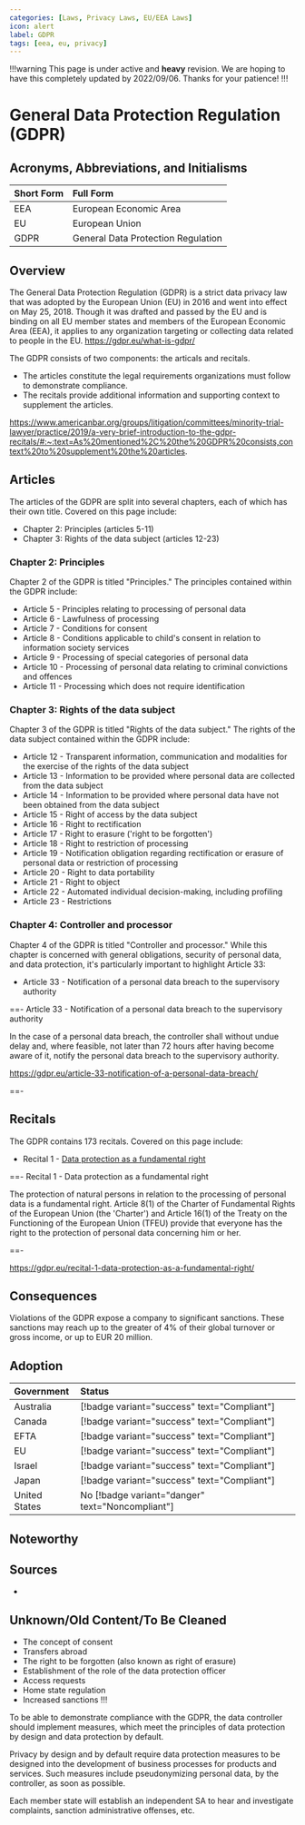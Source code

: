 ```yaml
---
categories: [Laws, Privacy Laws, EU/EEA Laws]
icon: alert
label: GDPR
tags: [eea, eu, privacy]
---
```


!!!warning
This page is under active and **heavy** revision. We are hoping to have this completely updated by 2022/09/06. Thanks for your patience!
!!!

# General Data Protection Regulation (GDPR)

## Acronyms, Abbreviations, and Initialisms

Short Form | Full Form
:--- | :---
EEA | European Economic Area
EU | European Union
GDPR | General Data Protection Regulation

## Overview

The General Data Protection Regulation (GDPR) is a strict data privacy law that was adopted by the European Union (EU) in 2016 and went into effect on May 25, 2018. Though it was drafted and passed by the EU and is binding on all EU member states and members of the European Economic Area (EEA), it applies to any organization targeting or collecting data related to people in the EU. https://gdpr.eu/what-is-gdpr/

The GDPR consists of two components: the articals and recitals.

- The articles constitute the legal requirements organizations must follow to demonstrate compliance.
- The recitals provide additional information and supporting context to supplement the articles.

https://www.americanbar.org/groups/litigation/committees/minority-trial-lawyer/practice/2019/a-very-brief-introduction-to-the-gdpr-recitals/#:~:text=As%20mentioned%2C%20the%20GDPR%20consists,context%20to%20supplement%20the%20articles.

## Articles

The articles of the GDPR are split into several chapters, each of which has their own title. Covered on this page include:

- Chapter 2: Principles (articles 5-11)
- Chapter 3: Rights of the data subject (articles 12-23)

### Chapter 2: Principles

Chapter 2 of the GDPR is titled "Principles." The principles contained within the GDPR include:

- Article 5 - Principles relating to processing of personal data
- Article 6 - Lawfulness of processing
- Article 7 - Conditions for consent
- Article 8 - Conditions applicable to child's consent in relation to information society services
- Article 9 - Processing of special categories of personal data
- Article 10 - Processing of personal data relating to criminal convictions and offences
- Article 11 - Processing which does not require identification

### Chapter 3: Rights of the data subject

Chapter 3 of the GDPR is titled "Rights of the data subject." The rights of the data subject contained within the GDPR include:

- Article 12 - Transparent information, communication and modalities for the exercise of the rights of the data subject
- Article 13 - Information to be provided where personal data are collected from the data subject
- Article 14 - Information to be provided where personal data have not been obtained from the data subject
- Article 15 - Right of access by the data subject
- Article 16 - Right to rectification
- Article 17 - Right to erasure ('right to be forgotten')
- Article 18 - Right to restriction of processing
- Article 19 - Notification obligation regarding rectification or erasure of personal data or restriction of processing
- Article 20 - Right to data portability
- Article 21 - Right to object
- Article 22 - Automated individual decision-making, including profiling
- Article 23 - Restrictions

### Chapter 4: Controller and processor

Chapter 4 of the GDPR is titled "Controller and processor." While this chapter is concerned with general obligations, security of personal data, and data protection, it's particularly important to highlight Article 33:

- Article 33 - Notification of a personal data breach to the supervisory authority

==- Article 33 - Notification of a personal data breach to the supervisory authority

In the case of a personal data breach, the controller shall without undue delay and, where feasible, not later than 72 hours after having become aware of it, notify the personal data breach to the supervisory authority.

https://gdpr.eu/article-33-notification-of-a-personal-data-breach/

==-

## Recitals

The GDPR contains 173 recitals. Covered on this page include:

- Recital 1 - [Data protection as a fundamental right](#data-protection-as-a-fundamental-right)

==- Recital 1 - Data protection as a fundamental right

The protection of natural persons in relation to the processing of personal data is a fundamental right. Article 8(1) of the Charter of Fundamental Rights of the European Union (the 'Charter') and Article 16(1) of the Treaty on the Functioning of the European Union (TFEU) provide that everyone has the right to the protection of personal data concerning him or her.

==-

https://gdpr.eu/recital-1-data-protection-as-a-fundamental-right/

## Consequences

Violations of the GDPR expose a company to significant sanctions. These sanctions may reach up to the greater of 4% of their global turnover or gross income, or up to EUR 20 million.

## Adoption

Government | Status
:--- | :---
Australia | [!badge variant="success" text="Compliant"]
Canada | [!badge variant="success" text="Compliant"]
EFTA | [!badge variant="success" text="Compliant"]
EU | [!badge variant="success" text="Compliant"]
Israel | [!badge variant="success" text="Compliant"]
Japan | [!badge variant="success" text="Compliant"]
United States | No [!badge variant="danger" text="Noncompliant"]

## Noteworthy

## Sources

- 

## Unknown/Old Content/To Be Cleaned

- The concept of consent
- Transfers abroad
- The right to be forgotten (also known as right of erasure)
- Establishment of the role of the data protection officer
- Access requests
- Home state regulation
- Increased sanctions
!!!

To be able to demonstrate compliance with the GDPR, the data controller should implement measures, which meet the principles of data protection by design and data protection by default.

Privacy by design and by default require data protection measures to be designed into the development of business processes for products and services. Such measures include pseudonymizing personal data, by the controller, as soon as possible.

Each member state will establish an independent SA to hear and investigate complaints, sanction administrative offenses, etc.